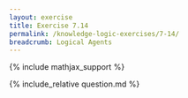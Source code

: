 ```yaml
---
layout: exercise
title: Exercise 7.14
permalink: /knowledge-logic-exercises/7-14/
breadcrumb: Logical Agents
---
```


{% include mathjax_support %}

<div><i class="arrow-up" data-chapter="knowledge-logic-exercises" data-exercise="ex_14" data-rating="0"></i></div>
{% include_relative question.md %}
